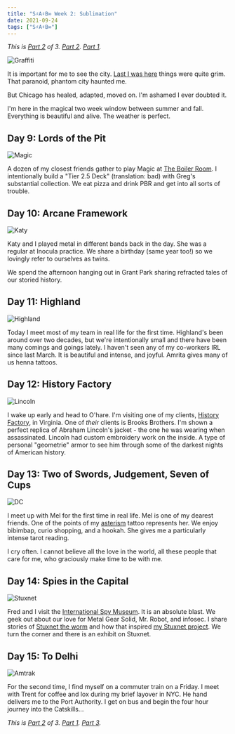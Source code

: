 ```yaml
---
title: "S♯A♯B∞ Week 2: Sublimation"
date: 2021-09-24
tags: ["S♯A♯B∞"]
---
```


_This is [Part 2](/2021/09/24/sad-arpeggio-breakdowns-forever-week-2-sublimation/) of 3. [Part 2](/2021/09/17/sad-arpeggio-breakdowns-forever-week-1-immolation/). [Part 1](/2021/10/01/sad-arpeggio-breakdowns-forever-week-3-transfiguration/)._

![Graffiti](/images/sab-graffiti.jpg)

It is important for me to see the city. [Last I was here](/2020/03/12/the-covid-19-pandemic-day-2/) things were quite grim. That paranoid, phantom city haunted me.

But Chicago has healed, adapted, moved on. I'm ashamed I ever doubted it.

I'm here in the magical two week window between summer and fall. Everything is beautiful and alive. The weather is perfect.

## Day 9: Lords of the Pit

![Magic](/images/sab-magic.jpg)

A dozen of my closest friends gather to play Magic at [The Boiler Room](https://www.boilerroomlogansquare.com/). I intentionally build a "Tier 2.5 Deck" (translation: bad) with Greg's substantial collection. We eat pizza and drink PBR and get into all sorts of trouble.

## Day 10: Arcane Framework

![Katy](/images/sab-katy.jpg)

Katy and I played metal in different bands back in the day. She was a regular at Inocula practice. We share a birthday (same year too!) so we lovingly refer to ourselves as twins.

We spend the afternoon hanging out in Grant Park sharing refracted tales of our storied history.

## Day 11: Highland

![Highland](/images/sab-highland.jpg)

Today I meet most of my team in real life for the first time. Highland's been around over two decades, but we're intentionally small and there have been many comings and goings lately. I haven't seen any of my co-workers IRL since last March. It is beautiful and intense, and joyful. Amrita gives many of us henna tattoos.

## Day 12: History Factory

![Lincoln](/images/sab-lincoln.jpg)

I wake up early and head to O'hare. I'm visiting one of my clients, [History Factory](https://www.historyfactory.com/), in Virginia. One of _their_ clients is Brooks Brothers. I'm shown a perfect replica of Abraham Lincoln's jacket - the one he was wearing when assassinated. Lincoln had custom embroidery work on the inside. A type of personal "geometrie" armor to see him through some of the darkest nights of American history.

## Day 13: Two of Swords, Judgement, Seven of Cups

![DC](/images/sab-dc.jpg)

I meet up with Mel for the first time in real life. Mel is one of my dearest friends. One of the points of my [asterism](<https://en.wikipedia.org/wiki/Asterism_(typography)>) tattoo represents her. We enjoy bibimbap, curio shopping, and a hookah. She gives me a particularly intense tarot reading.

I cry often. I cannot believe all the love in the world, all these people that care for me, who graciously make time to be with me.

## Day 14: Spies in the Capital

![Stuxnet](/images/sab-stuxnet.jpg)

Fred and I visit the [International Spy Museum](https://www.spymuseum.org/). It is an absolute blast. We geek out about our love for Metal Gear Solid, Mr. Robot, and infosec. I share stories of [Stuxnet the worm](https://en.wikipedia.org/wiki/Stuxnet) and how that inspired [my Stuxnet project](https://stuxnet.me). We turn the corner and there is an exhibit on Stuxnet.

## Day 15: To Delhi

![Amtrak](/images/sab-amtrak.jpg)

For the second time, I find myself on a commuter train on a Friday. I meet with Trent for coffee and lox during my brief layover in NYC. He hand delivers me to the Port Authority. I get on bus and begin the four hour journey into the Catskills...

_This is [Part 2](/2021/09/24/sad-arpeggio-breakdowns-forever-week-2-sublimation/) of 3. [Part 1](/2021/09/17/sad-arpeggio-breakdowns-forever-week-1-immolation/). [Part 3](/2021/10/01/sad-arpeggio-breakdowns-forever-week-3-transfiguration/)._
